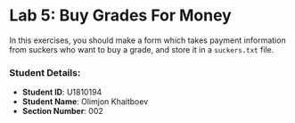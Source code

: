 # Lab 5: Buy Grades For Money

In this exercises, you should make a form which takes payment information from suckers who want to buy a grade, and store it in a `suckers.txt` file.


### Student Details:

- **Student ID**: U1810194 
- **Student Name**: Olimjon Khaitboev
- **Section Number**: 002
